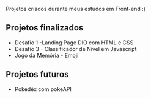 Projetos criados durante meus estudos em Front-end :)
## Projetos finalizados
<ul>
  <li>Desafio 1 -Landing Page DIO com HTML e CSS</li>
  <li>Desafio 3 - Classificador de Nível em Javascript</li>
  <li>Jogo da Memória - Emoji</li>
</ul>

## Projetos futuros
<ul>
  <li>Pokedéx com pokeAPI</li>
</ul>
